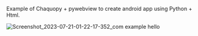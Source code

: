 Example of Chaquopy + pywebview to create android app using Python + Html.

![Screenshot_2023-07-21-01-22-17-352_com example hello](https://github.com/hajaulee/pyanwe-example/assets/26093363/62fff236-76c2-4f00-a1da-e255d0404b63)
